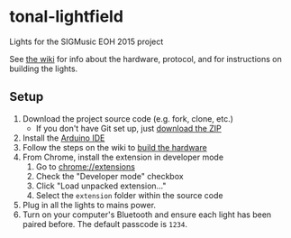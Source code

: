 tonal-lightfield
==========

Lights for the SIGMusic EOH 2015 project

See [the wiki](../../wiki) for info about the hardware, protocol, and for
instructions on building the lights.

Setup
-----

1. Download the project source code (e.g. fork, clone, etc.)
    * If you don't have Git set up, just
      [download the ZIP](../../archive/master.zip)
2. Install the [Arduino IDE](http://arduino.cc/en/Main/Software)
3. Follow the steps on the wiki to [build the hardware](../../wiki/Building-Instructions)
4. From Chrome, install the extension in developer mode
    1. Go to [chrome://extensions](chrome://extensions)
    2. Check the "Developer mode" checkbox
    3. Click "Load unpacked extension..."
    4. Select the `extension` folder within the source code
5. Plug in all the lights to mains power.
6. Turn on your computer's Bluetooth and ensure each light has been paired before. The default passcode is `1234`.

